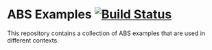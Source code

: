 # ABS Examples [![Build Status](https://envisage.ifi.uio.no:8080/jenkins/buildStatus/icon?job=EasyInterface-QA)](https://envisage.ifi.uio.no:8080/jenkins/job/EasyInterface-QA)

This repository contains a collection of ABS examples that are used in
different contexts.

